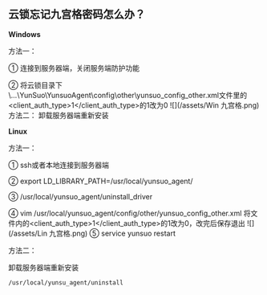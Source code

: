 ##  云锁忘记九宫格密码怎么办？
**Windows**

方法一：

① 连接到服务器端，关闭服务端防护功能

②  将云锁目录下\\...\YunSuo\YunsuoAgent\config\other\yunsuo_config_other.xml文件里的<client_auth_type>1</client_auth_type>的1改为0
![](/assets/Win 九宫格.png) 
方法二：
卸载服务器端重新安装

**Linux**

方法一：

① ssh或者本地连接到服务器端

② export LD_LIBRARY_PATH=/usr/local/yunsuo_agent/

③ /usr/local/yunsuo_agent/uninstall_driver

④ vim /usr/local/yunsuo_agent/config/other/yunsuo_config_other.xml
将文件内的<client_auth_type>1</client_auth_type>的1改为0，改完后保存退出
![](/assets/Lin 九宫格.png) 
⑤ service yunsuo restart

方法二：

卸载服务器端重新安装

`/usr/local/yunsu_agent/uninstall`
